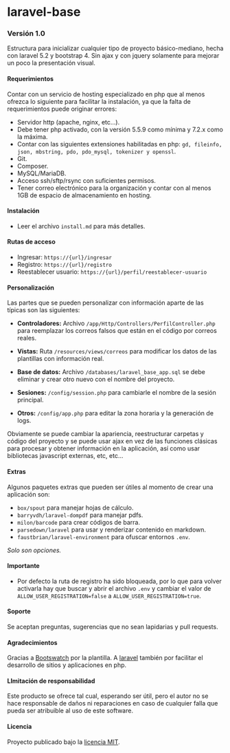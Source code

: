 # laravel-base

### Versión 1.0

Estructura para inicializar cualquier tipo de proyecto básico-mediano, hecha con laravel 5.2 y bootstrap 4. Sin ajax y con jquery solamente para mejorar un poco la presentación visual.

#### Requerimientos

Contar con un servicio de hosting especializado en php que al menos ofrezca lo siguiente para facilitar la instalación, ya que la falta de requerimientos puede originar errores:

- Servidor http (apache, nginx, etc...).
- Debe tener php activado, con la versión 5.5.9 como mínima y 7.2.x como la máxima.
- Contar con las siguientes extensiones habilitadas en php: `gd, fileinfo, json, mbstring, pdo, pdo_mysql, tokenizer y openssl`.
- Git.
- Composer.
- MySQL/MariaDB.
- Acceso ssh/sftp/rsync con suficientes permisos.
- Tener correo electrónico para la organización y contar con al menos 1GB de espacio de almacenamiento en hosting.

#### Instalación

- Leer el archivo `install.md` para más detalles.

#### Rutas de acceso

- Ingresar: `https://{url}/ingresar`
- Registro: `https://{url}/registro`
- Reestablecer usuario: `https://{url}/perfil/reestablecer-usuario`

#### Personalización

Las partes que se pueden personalizar con información aparte de las típicas son las siguientes:

- **Controladores:** 
  Archivo `/app/Http/Controllers/PerfilController.php` para reemplazar los correos falsos que están en el código por correos reales.

- **Vistas:**
  Ruta `/resources/views/correos` para modificar los datos de las plantillas con información real.

- **Base de datos:**
  Archivo `/databases/laravel_base_app.sql` se debe eliminar y crear otro nuevo con el nombre del proyecto.

- **Sesiones:**
  `/config/session.php` para cambiarle el nombre de la sesión principal.

- **Otros:**
  `/config/app.php` para editar la zona horaria y la generación de logs.

Obviamente se puede cambiar la apariencia, reestructurar carpetas y código del proyecto y se puede usar ajax en vez de las funciones clásicas para procesar y obtener información en la aplicación, así como usar bibliotecas javascript externas, etc, etc...

#### Extras

Algunos paquetes extras que pueden ser útiles al momento de crear una aplicación son:

- `box/spout` para manejar hojas de cálculo.
- `barryvdh/laravel-dompdf` para manejar pdfs.
- `milon/barcode` para crear códigos de barra.
- `parsedown/laravel` para usar y renderizar contenido en markdown.
- `faustbrian/laravel-environment` para ofuscar entornos `.env`.

*Solo son opciones.*

#### Importante

- Por defecto la ruta de registro ha sido bloqueada, por lo que para volver activarla hay que buscar y abrir el archivo `.env` y cambiar el valor de `ALLOW_USER_REGISTRATION=false` a `ALLOW_USER_REGISTRATION=true`.

#### Soporte

Se aceptan preguntas, sugerencias que no sean lapidarias y pull requests.

#### Agradecimientos

Gracias a [Bootswatch](https://bootswatch.com/) por la plantilla. A [laravel](https://laravel.com) también por facilitar el desarrollo de sitios y aplicaciones en php.

#### LImitación de responsabilidad

Este producto se ofrece tal cual, esperando ser útil, pero el autor no se hace responsable de daños ni reparaciones en caso de cualquier falla que pueda ser atribuible al uso de este software.

#### Licencia

Proyecto publicado bajo la [licencia MIT](https://opensource.org/licenses/MIT).
